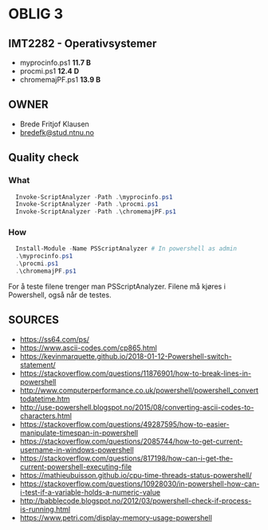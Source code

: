 # OBLIG 3
## IMT2282 - Operativsystemer
- myprocinfo.ps1 **11.7 B**
- procmi.ps1 **12.4 D**
- chromemajPF.ps1 **13.9 B**

## OWNER
- Brede Fritjof Klausen
- bredefk@stud.ntnu.no

## Quality check
### What
```powershell
  Invoke-ScriptAnalyzer -Path .\myprocinfo.ps1
  Invoke-ScriptAnalyzer -Path .\procmi.ps1
  Invoke-ScriptAnalyzer -Path .\chromemajPF.ps1
```

### How
```powershell
  Install-Module -Name PSScriptAnalyzer # In powershell as admin
  .\myprocinfo.ps1
  .\procmi.ps1
  .\chromemajPF.ps1
```

For å teste filene trenger man PSScriptAnalyzer. Filene må kjøres i Powershell, også når de testes.
## SOURCES
- https://ss64.com/ps/
- https://www.ascii-codes.com/cp865.html
- https://kevinmarquette.github.io/2018-01-12-Powershell-switch-statement/
- https://stackoverflow.com/questions/11876901/how-to-break-lines-in-powershell
- http://www.computerperformance.co.uk/powershell/powershell_converttodatetime.htm
- http://use-powershell.blogspot.no/2015/08/converting-ascii-codes-to-characters.html
- https://stackoverflow.com/questions/49287595/how-to-easier-manipulate-timespan-in-powershell
- https://stackoverflow.com/questions/2085744/how-to-get-current-username-in-windows-powershell
- https://stackoverflow.com/questions/817198/how-can-i-get-the-current-powershell-executing-file
- https://mathieubuisson.github.io/cpu-time-threads-status-powershell/
- https://stackoverflow.com/questions/10928030/in-powershell-how-can-i-test-if-a-variable-holds-a-numeric-value
- http://babblecode.blogspot.no/2012/03/powershell-check-if-process-is-running.html
- https://www.petri.com/display-memory-usage-powershell
